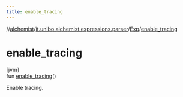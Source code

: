 ```yaml
---
title: enable_tracing
---
```

//[alchemist](../../../index.html)/[it.unibo.alchemist.expressions.parser](../index.html)/[Exp](index.html)/[enable_tracing](enable_tracing.html)



# enable_tracing



[jvm]\
fun [enable_tracing](enable_tracing.html)()



Enable tracing.




